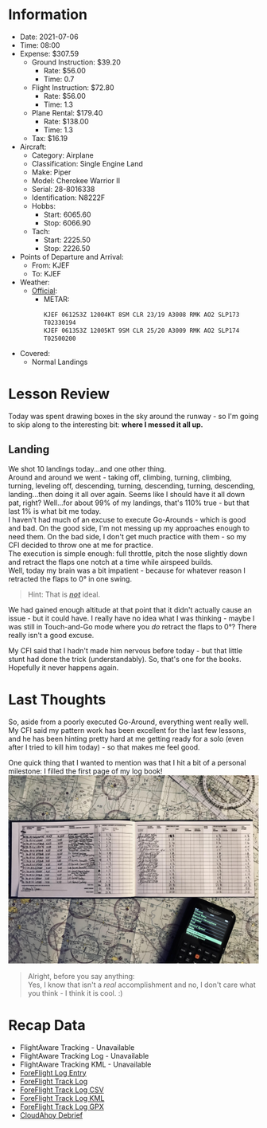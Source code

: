 # Information
- Date: 2021-07-06
- Time: 08:00
- Expense: $307.59
	- Ground Instruction: $39.20
		- Rate: $56.00
		- Time: 0.7
	- Flight Instruction: $72.80
		- Rate: $56.00
		- Time: 1.3
	- Plane Rental: $179.40
		- Rate: $138.00
		- Time: 1.3
	- Tax: $16.19
- Aircraft:
	- Category: Airplane
	- Classification: Single Engine Land
	- Make: Piper
	- Model: Cherokee Warrior II
	- Serial: 28-8016338
	- Identification: N8222F
	- Hobbs: 
		- Start: 6065.60
		- Stop: 6066.90
	- Tach: 
		- Start: 2225.50
		- Stop: 2226.50
- Points of Departure and Arrival:
	- From: KJEF
	- To: KJEF
- Weather:
	- [Official](http://aviationwxchartsarchive.com/product/metar):
		- METAR: 
			```
			KJEF 061253Z 12004KT 8SM CLR 23/19 A3008 RMK AO2 SLP173 T02330194
			KJEF 061353Z 12005KT 9SM CLR 25/20 A3009 RMK AO2 SLP174 T02500200
			```
- Covered:
	- Normal Landings
# Lesson Review
Today was spent drawing boxes in the sky around the runway - so I'm going to skip along to the interesting bit: **where I messed it all up.**
## Landing
We shot 10 landings today...and one other thing.<br />
Around and around we went - taking off, climbing, turning, climbing, turning, leveling off, descending, turning, descending, turning, descending, landing...then doing it all over again.  Seems like I should have it all down pat, right?  Well...for about 99% of my landings, that's 110% true - but that last 1% is what bit me today.<br />
I haven't had much of an excuse to execute Go-Arounds - which is good and bad.  On the good side, I'm not messing up my approaches enough to need them. On the bad side, I don't get much practice with them - so my CFI decided to throw one at me for practice.<br />
The execution is simple enough: full throttle, pitch the nose slightly down and retract the flaps one notch at a time while airspeed builds.<br />
Well, today my brain was a bit impatient - because for whatever reason I retracted the flaps to 0° in one swing.

> Hint: That is ***<u>not</u>*** ideal.

We had gained enough altitude at that point that it didn't actually cause an issue - but it could have. I really have no idea what I was thinking - maybe I was still in Touch-and-Go mode where you *do* retract the flaps to 0°? There really isn't a good excuse.

My CFI said that I hadn't made him nervous before today - but that little stunt had done the trick (understandably).  So, that's one for the books.  Hopefully it never happens again.
# Last Thoughts
So, aside from a poorly executed Go-Around, everything went really well.  My CFI said my pattern work has been excellent for the last few lessons, and he has been hinting pretty hard at me getting ready for a solo (even after I tried to kill him today) - so that makes me feel good.

One quick thing that I wanted to mention was that I hit a bit of a personal milestone: I filled the first page of my log book!
![IMG](./supportData/2021-07-06.other.logbookPage1.jpg)
> Alright, before you say anything:<br />
Yes, I know that isn't a *real* accomplishment and no, I don't care what you think - I think it is cool. :)<br />
# Recap Data
- FlightAware Tracking - Unavailable
- FlightAware Tracking Log - Unavailable
- FlightAware Tracking KML - Unavailable
- [ForeFlight Log Entry](https://plan.foreflight.com/summary/9dac9503a8a241b1a5ca4b4ef3248775)
- [ForeFlight Track Log](https://plan.foreflight.com/s/track/9FB5F564-9CF4-4EF8-9691-462550337EBE)
- [ForeFlight Track Log CSV](./supportData/2021-07-06.foreflight.tracklog.csv)
- [ForeFlight Track Log KML](./supportData/2021-07-06.foreflight.tracklog.kml)
- [ForeFlight Track Log GPX](./supportData/2021-07-06.foreflight.tracklog.gpx)
- [CloudAhoy Debrief](https://www.cloudahoy.com/debrief/?key=foaSc3pGW0urYZtSU)